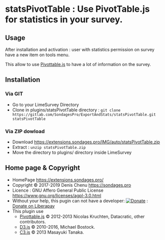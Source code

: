 # statsPivotTable : Use PivotTable.js for statistics in your survey. #

## Usage

After installation and activation : user with statistics permission on survey have a new item on tools menu.

This allow to use [Pivottable.js](https://pivottable.js.org) to have a lot of information on the survey.

## Installation

### Via GIT
- Go to your LimeSurvey Directory
- Clone in plugins/statsPivotTable directory : `git clone https://gitlab.com/SondagesPro/ExportAndStats/statsPivotTable.git statsPivotTable`

### Via ZIP dowload
- Download <https://extensions.sondages.pro/IMG/auto/statsPivotTable.zip>
- Extract : `unzip statsPivotTable.zip`
- Move the directory to  plugins/ directory inside LimeSurvey

## Home page & Copyright
- HomePage <https://extensions.sondages.pro/>
- Copyright © 2017-2019 Denis Chenu <https://sondages.pro>
- Licence : GNU Affero General Public License <https://www.gnu.org/licenses/agpl-3.0.html>
- Without your help, this pugin can not have a developer: [![Donate](https://liberapay.com/assets/widgets/donate.svg)](https://liberapay.com/SondagesPro/) : [Donate on Liberapay](https://liberapay.com/SondagesPro/)
- This plugin use
    - [Pivottable.js](https://pivottable.js.org) © 2012-2013 Nicolas Kruchten, Datacratic, other contributors.
    - [D3.js](https://d3js.org/) © 2010-2016, Michael Bostock.
    - [C3.js](http://c3js.org//) © 2013 Masayuki Tanaka.
